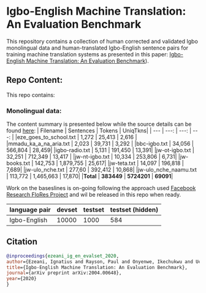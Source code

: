 

# Igbo-English Machine Translation: An Evaluation Benchmark

This repository contains a collection of human corrected and validated Igbo monolingual data and human-translated Igbo-English sentence pairs for training machine translation systems as presented in this paper:
[Igbo-English Machine Translation: An Evaluation Benchmark](https://arxiv.org/abs/2004.00648)).

## Repo Content:
This repo contains:
### Monolingual data:
The content summary is presented below while the source details can be found [here]():
| Filename | Sentences | Tokens | UniqTkns|
| --- |  ---: | ---: | ---: |
|eze_goes_to_school.txt | 1,272 | 25,413 | 2,616 |
|mmadu_ka_a_na_aria.txt | 2,023 | 39,731 | 3,292 |
|bbc-igbo.txt | 34,056 | 566,804 | 28,459|
|igbo-radio.txt | 5,131 | 191,450 | 13,391|
|jw-ot-igbo.txt | 32,251 | 712,349 | 13,417 |
|jw-nt-igbo.txt | 10,334 | 253,806 | 6,731|
|jw-books.txt | 142,753 | 1,879,755 | 25,617|
|jw-teta.txt | 14,097 | 196,818 | 7,689|
|jw-ulo_nche.txt | 277,60 | 392,412 | 10,868|
|jw-ulo_nche_naamu.txt | 113,772 | 1,465,663 | 17,870|
|**Total** | **383449** | **5724201** | **69091**|

Work on the baseslines is on-going following the approach used [Facebook Research FloRes Project](https://github.com/facebookresearch/flores) and wil be released in this repo when ready.

<!-- Code to reproduce the baselines is available at: https://github.com/facebookresearch/flores -->
<!--
V1 - Submitted: 1 Apr 2020

+ Languages included: Sinhalese<>English, Nepali <> English.
+ Initial Sinhalese to English and Nepali to English sets that pass quality thresholds.
Fluency rating > 3.0/5.0 , Translation rating > 70.0/100.0
+ Translations with multiple references have been merged as additional training examples.
+ Direct and reverse translations are mixed at approx. 50%.
+ Merging several references as test examples.
+ The sets are as follows:
-->

|language pair| devset | testset|testset (hidden)|
|---|---|---|---|
|Igbo-English| 10000| 1000| 584|

## Citation
```bibtex
@inproceedings{ezeani_ig_en_evalset_2020,
author={Ezeani, Ignatius and Rayson, Paul and Onyenwe, Ikechukwu and Uchechukwu, Chinedu, Hepple, Mark},
title={Igbo-English Machine Translation: An Evaluation Benchmark},
journal={arXiv preprint arXiv:2004.00648},
year={2020}
}
```
